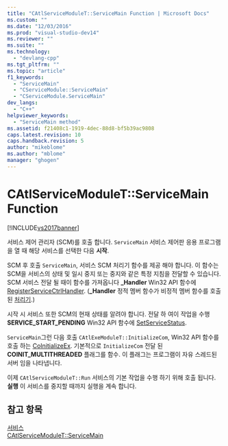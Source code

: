 ```yaml
---
title: "CAtlServiceModuleT::ServiceMain Function | Microsoft Docs"
ms.custom: ""
ms.date: "12/03/2016"
ms.prod: "visual-studio-dev14"
ms.reviewer: ""
ms.suite: ""
ms.technology: 
  - "devlang-cpp"
ms.tgt_pltfrm: ""
ms.topic: "article"
f1_keywords: 
  - "ServiceMain"
  - "CServiceModule::ServiceMain"
  - "CServiceModule.ServiceMain"
dev_langs: 
  - "C++"
helpviewer_keywords: 
  - "ServiceMain method"
ms.assetid: f21408c1-1919-4dec-88d8-bf5b39ac9808
caps.latest.revision: 10
caps.handback.revision: 5
author: "mikeblome"
ms.author: "mblome"
manager: "ghogen"
---
```

# CAtlServiceModuleT::ServiceMain Function
[!INCLUDE[vs2017banner](../assembler/inline/includes/vs2017banner.md)]

서비스 제어 관리자 \(SCM\)를 호출 합니다. `ServiceMain` 서비스 제어판 응용 프로그램을 열 때 해당 서비스를 선택한 다음  **시작**.  
  
 SCM 후 호출 `ServiceMain`, 서비스 SCM 처리기 함수를 제공 해야 합니다.  이 함수는 SCM을 서비스의 상태 및 일시 중지 또는 중지와 같은 특정 지침을 전달할 수 있습니다.  SCM 서비스 전달 될 때이 함수를 가져옵니다  **\_Handler** Win32 API 함수에  [RegisterServiceCtrlHandler](http://msdn.microsoft.com/library/windows/desktop/ms685054).  \(**\_Handler** 정적 멤버 함수가 비정적 멤버 함수를 호출 된  [처리기](../atl/catlservicemodulet-handler-function.md).\)  
  
 시작 시 서비스 또한 SCM의 현재 상태를 알려야 합니다.  전달 하 여이 작업을 수행  **SERVICE\_START\_PENDING** Win32 API 함수에  [SetServiceStatus](http://msdn.microsoft.com/library/windows/desktop/ms686241).  
  
 `ServiceMain`그런 다음 호출 `CAtlExeModuleT::InitializeCom`, Win32 API 함수를 호출 하는  [CoInitializeEx](http://msdn.microsoft.com/library/windows/desktop/ms695279).  기본적으로 `InitializeCom` 전달 된  **COINIT\_MULTITHREADED** 플래그를 함수.  이 플래그는 프로그램이 자유 스레드된 서버 임을 나타냅니다.  
  
 이제 `CAtlServiceModuleT::Run` 서비스의 기본 작업을 수행 하기 위해 호출 됩니다.  **실행** 이 서비스를 중지할 때까지 실행을 계속 합니다.  
  
## 참고 항목  
 [서비스](../atl/atl-services.md)   
 [CAtlServiceModuleT::ServiceMain](../Topic/CAtlServiceModuleT::ServiceMain.md)